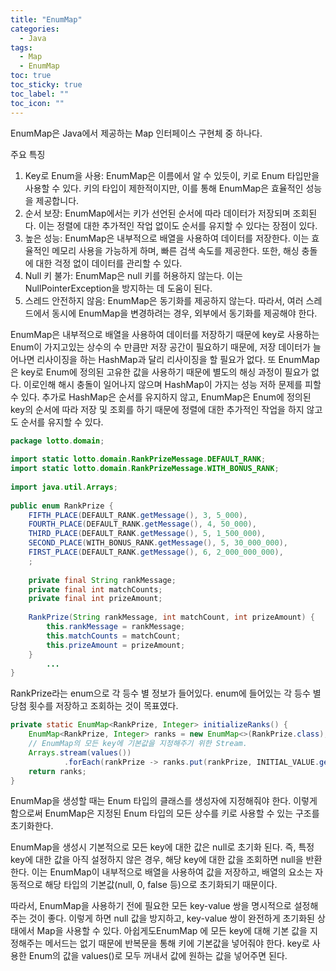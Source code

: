 ```yaml
---
title: "EnumMap"
categories:
  - Java
tags:
  - Map
  - EnumMap
toc: true
toc_sticky: true
toc_label: ""
toc_icon: ""
---
```


EnumMap은 Java에서 제공하는 Map 인터페이스 구현체 중 하나다.

주요 특징
1. Key로 Enum을 사용: EnumMap은 이름에서 알 수 있듯이, 키로 Enum 타입만을 사용할 수 있다. 키의 타입이 제한적이지만, 이를 통해 EnumMap은 효율적인 성능을 제공합니다.
2. 순서 보장: EnumMap에서는 키가 선언된 순서에 따라 데이터가 저장되며 조회된다. 이는 정렬에 대한 추가적인 작업 없이도 순서를 유지할 수 있다는 장점이 있다.
3. 높은 성능: EnumMap은 내부적으로 배열을 사용하여 데이터를 저장한다. 이는 효율적인 메모리 사용을 가능하게 하며, 빠른 검색 속도를 제공한다. 또한, 해싱 충돌에 대한 걱정 없이 데이터를 관리할 수 있다.
4. Null 키 불가: EnumMap은 null 키를 허용하지 않는다. 이는 NullPointerException을 방지하는 데 도움이 된다.
5. 스레드 안전하지 않음: EnumMap은 동기화를 제공하지 않는다. 따라서, 여러 스레드에서 동시에 EnumMap을 변경하려는 경우, 외부에서 동기화를 제공해야 한다.

EnumMap은 내부적으로 배열을 사용하여 데이터를 저장하기 때문에 key로 사용하는 Enum이 가지고있는 상수의 수 만큼만 저장 공간이 필요하기 때문에, 저장 데이터가 늘어나면 리사이징을 하는 HashMap과 달리 리사이징을 할 필요가 없다. 또 EnumMap은 key로 Enum에 정의된 고유한 값을 사용하기 때문에 별도의 해싱 과정이 필요가 없다. 이로인해 해시 충돌이 일어나지 않으며 HashMap이 가지는 성능 저하 문제를 피할 수 있다. 추가로 HashMap은 순서를 유지하지 않고, EnumMap은 Enum에 정의된 key의 순서에 따라 저장 및 조회를 하기 때문에 정렬에 대한 추가적인 작업을 하지 않고도 순서를 유지할 수 있다.

```java
package lotto.domain;  
  
import static lotto.domain.RankPrizeMessage.DEFAULT_RANK;  
import static lotto.domain.RankPrizeMessage.WITH_BONUS_RANK;  
  
import java.util.Arrays;  
  
public enum RankPrize {  
    FIFTH_PLACE(DEFAULT_RANK.getMessage(), 3, 5_000),  
    FOURTH_PLACE(DEFAULT_RANK.getMessage(), 4, 50_000),  
    THIRD_PLACE(DEFAULT_RANK.getMessage(), 5, 1_500_000),  
    SECOND_PLACE(WITH_BONUS_RANK.getMessage(), 5, 30_000_000),  
    FIRST_PLACE(DEFAULT_RANK.getMessage(), 6, 2_000_000_000),  
    ;  
  
    private final String rankMessage;  
    private final int matchCounts;  
    private final int prizeAmount;  
  
    RankPrize(String rankMessage, int matchCount, int prizeAmount) {  
        this.rankMessage = rankMessage;  
        this.matchCounts = matchCount;  
        this.prizeAmount = prizeAmount;  
    }  
		...
}
```

RankPrize라는 enum으로 각 등수 별 정보가 들어있다.
enum에 들어있는 각 등수 별 당첨 횟수를 저장하고 조회하는 것이 목표였다.

```java
private static EnumMap<RankPrize, Integer> initializeRanks() {  
    EnumMap<RankPrize, Integer> ranks = new EnumMap<>(RankPrize.class);
    // EnumMap의 모든 key에 기본값을 지정해주기 위한 Stream.  
    Arrays.stream(values())  
            .forEach(rankPrize -> ranks.put(rankPrize, INITIAL_VALUE.getValue()));  
    return ranks;  
}
```

EnumMap을 생성할 때는 Enum 타입의 클래스를 생성자에 지정해줘야 한다.
이렇게 함으로써 EnumMap은 지정된 Enum 타입의 모든 상수를 키로 사용할 수 있는 구조를 초기화한다.

EnumMap을 생성시 기본적으로 모든 key에 대한 값은 null로 초기화 된다. 즉, 특정 key에 대한 값을 아직 설정하지 않은 경우, 해당 key에 대한 값을 조회하면 null을 반환한다. 이는 EnumMap이 내부적으로 배열을 사용하여 값을 저장하고, 배열의 요소는 자동적으로 해당 타입의 기본값(null, 0, false 등)으로 초기화되기 때문이다.

따라서, EnumMap을 사용하기 전에 필요한 모든 key-value 쌍을 명시적으로 설정해주는 것이 좋다. 이렇게 하면 null 값을 방지하고, key-value 쌍이 완전하게 초기화된 상태에서 Map을 사용할 수 있다. 아쉽게도EnumMap 에 모든 key에 대해 기본 값을 지정해주는 메서드는 없기 때문에 반복문을 통해 키에 기본값을 넣어줘야 한다. key로 사용한 Enum의 값을 values()로 모두 꺼내서 값에 원하는 값을 넣어주면 된다.
